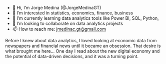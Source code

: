 - 👋 Hi, I’m Jorge Medina (@JorgeMedinaGT)
- 👀 I’m interested in statistics, economics, finance, business
- 🌱 I’m currently learning data analytics tools like Power BI, SQL, Python, 
- 💞️ I’m looking to collaborate on data analytics projects
- 📫 How to reach me: jmedinac.gt@gmail.com

Before I knew about data analytics, I loved looking at economic data from newspapers and financial news until it became an obsession. That desire is what brought me here... One day I read about the new digital economy and the potential of data-driven decisions, and it was a turning point.
  
<!---
JorgeMedinaGT/JorgeMedinaGT is a ✨ special ✨ repository because its `README.md` (this file) appears on your GitHub profile.
You can click the Preview link to take a look at your changes.
--->
